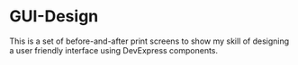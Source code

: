 # GUI-Design
This is a set of before-and-after print screens to show my skill of designing a user friendly interface using DevExpress components.
